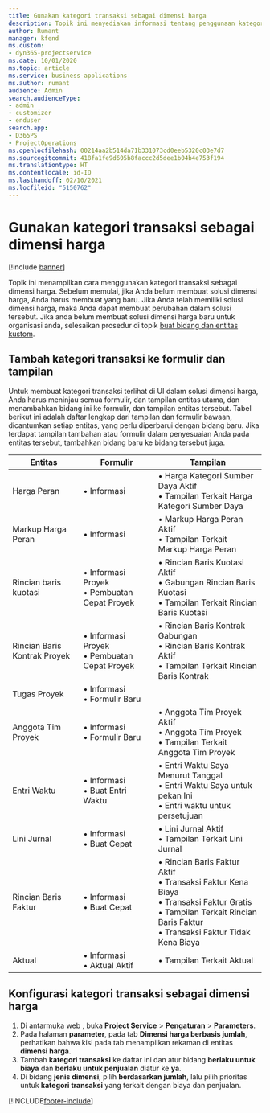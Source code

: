 ```yaml
---
title: Gunakan kategori transaksi sebagai dimensi harga
description: Topik ini menyediakan informasi tentang penggunaan kategori transaksi sebagai dimensi harga.
author: Rumant
manager: kfend
ms.custom:
- dyn365-projectservice
ms.date: 10/01/2020
ms.topic: article
ms.service: business-applications
ms.author: rumant
audience: Admin
search.audienceType:
- admin
- customizer
- enduser
search.app:
- D365PS
- ProjectOperations
ms.openlocfilehash: 00214aa2b514da71b331073cd0eeb5320c03e7d7
ms.sourcegitcommit: 418fa1fe9d605b8faccc2d5dee1b04b4e753f194
ms.translationtype: HT
ms.contentlocale: id-ID
ms.lasthandoff: 02/10/2021
ms.locfileid: "5150762"
---
```

# <a name="use-transaction-category-as-a-pricing-dimension"></a>Gunakan kategori transaksi sebagai dimensi harga

[!include [banner](../includes/psa-now-project-operations.md)]

Topik ini menampilkan cara menggunakan kategori transaksi sebagai dimensi harga. Sebelum memulai, jika Anda belum membuat solusi dimensi harga, Anda harus membuat yang baru. Jika Anda telah memiliki solusi dimensi harga, maka Anda dapat membuat perubahan dalam solusi tersebut. Jika anda belum membuat solusi dimensi harga baru untuk organisasi anda, selesaikan prosedur di topik [buat bidang dan entitas kustom](create-custom-fields-entities.md).

## <a name="add-transaction-category-to-forms-and-views"></a>Tambah kategori transaksi ke formulir dan tampilan
Untuk membuat kategori transaksi terlihat di UI dalam solusi dimensi harga, Anda harus meninjau semua formulir, dan tampilan entitas utama, dan menambahkan bidang ini ke formulir, dan tampilan entitas tersebut.
Tabel berikut ini adalah daftar lengkap dari tampilan dan formulir bawaan, dicantumkan setiap entitas, yang perlu diperbarui dengan bidang baru. Jika terdapat tampilan tambahan atau formulir dalam penyesuaian Anda pada entitas tersebut, tambahkan bidang baru ke bidang tersebut juga.

|  Entitas        | Formulir     |Tampilan        |
| ------------------------------|---------------------------------|----------------------------------|
|  Harga Peran|• Informasi |• Harga Kategori Sumber Daya Aktif<br> • Tampilan Terkait Harga Kategori Sumber Daya|
|  Markup Harga Peran|• Informasi|• Markup Harga Peran Aktif<br>• Tampilan Terkait Markup Harga Peran|
|  Rincian baris kuotasi|• Informasi Proyek<br>• Pembuatan Cepat Proyek|• Rincian Baris Kuotasi Aktif<br>• Gabungan Rincian Baris Kuotasi<br>• Tampilan Terkait Rincian Baris Kuotasi|
|  Rincian Baris Kontrak Proyek|• Informasi Proyek<br>• Pembuatan Cepat Proyek|• Rincian Baris Kontrak Gabungan<br>• Rincian Baris Kontrak Aktif<br>• Tampilan Terkait Rincian Baris Kontrak|
|  Tugas Proyek|• Informasi<br>• Formulir Baru||
|  Anggota Tim Proyek|• Informasi<br>• Formulir Baru|• Anggota Tim Proyek Aktif<br>• Anggota Tim Proyek<br>• Tampilan Terkait Anggota Tim Proyek|
|  Entri Waktu|• Informasi<br>• Buat Entri Waktu|• Entri Waktu Saya Menurut Tanggal<br>• Entri Waktu Saya untuk pekan Ini<br>• Entri waktu untuk persetujuan|
|  Lini Jurnal|• Informasi<br>• Buat Cepat|• Lini Jurnal Aktif<br>• Tampilan Terkait Lini Jurnal|
|  Rincian Baris Faktur|• Informasi<br>• Buat Cepat|• Rincian Baris Faktur Aktif<br>• Transaksi Faktur Kena Biaya<br>• Transaksi Faktur Gratis<br>• Tampilan Terkait Rincian Baris Faktur<br>• Transaksi Faktur Tidak Kena Biaya|
|  Aktual|• Informasi<br>• Aktual Aktif|• Tampilan Terkait Aktual|

## <a name="set-up-transaction-category-as-a-pricing-dimension"></a>Konfigurasi kategori transaksi sebagai dimensi harga

1. Di antarmuka web , buka **Project Service** > **Pengaturan** > **Parameters**. 
2. Pada halaman **parameter**, pada tab **Dimensi harga berbasis jumlah**, perhatikan bahwa kisi pada tab menampilkan rekaman di entitas **dimensi harga**.
3. Tambah **kategori transaksi** ke daftar ini dan atur bidang **berlaku untuk biaya** dan **berlaku untuk penjualan** diatur ke **ya**.
4. Di bidang **jenis dimensi**, pilih **berdasarkan jumlah**, lalu pilih prioritas untuk **kategori transaksi** yang terkait dengan biaya dan penjualan.


[!INCLUDE[footer-include](../includes/footer-banner.md)]